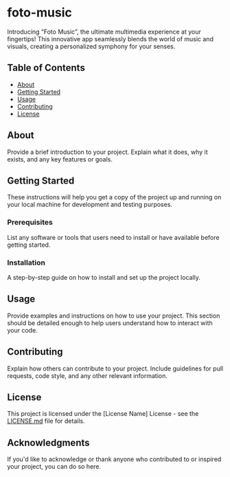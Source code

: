 # foto-music
Introducing “Foto Music”, the ultimate multimedia experience at your fingertips! This innovative app seamlessly blends the world of music and visuals, creating a personalized symphony for your senses.

## Table of Contents

- [About](#about)
- [Getting Started](#getting-started)
- [Usage](#usage)
- [Contributing](#contributing)
- [License](#license)

## About

Provide a brief introduction to your project. Explain what it does, why it exists, and any key features or goals.

## Getting Started

These instructions will help you get a copy of the project up and running on your local machine for development and testing purposes.

### Prerequisites

List any software or tools that users need to install or have available before getting started.

### Installation

A step-by-step guide on how to install and set up the project locally.

## Usage

Provide examples and instructions on how to use your project. This section should be detailed enough to help users understand how to interact with your code.

## Contributing

Explain how others can contribute to your project. Include guidelines for pull requests, code style, and any other relevant information.

## License

This project is licensed under the [License Name] License - see the [LICENSE.md](LICENSE.md) file for details.

## Acknowledgments

If you'd like to acknowledge or thank anyone who contributed to or inspired your project, you can do so here.





